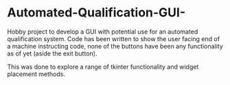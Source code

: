 # Automated-Qualification-GUI-
Hobby project to develop a GUI with potential use for an automated qualification system.
Code has been written to show the user facing end of a machine instructing code, none of the buttons have been any functionality as of yet (aside the exit button).


This was done to explore a range of tkinter functionality and widget placement methods.
